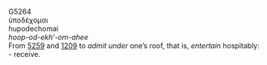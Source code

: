 <body>
  <p>G5264<br>  ὑποδέχομαι  <br> hupodechomai  <br><i>hoop-od-ekh‘-om-ahee </i><br>From <a href="g5259.htm">5259</a> and <a href="g1209.htm">1209</a>  to <i>admit</i> <i>under</i> one’s roof, that is, <i>entertain</i> hospitably: - receive.<br></p>
 </body>